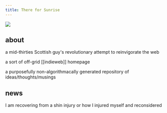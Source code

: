 ```yaml
---
title: There for Sunrise
---
```


![](https://i.ibb.co/1djw6Yb/pixil-frame-0.png)

## about

a mid-thirties Scottish guy's revolutionary attempt to reinvigorate the web

a sort of off-grid [[indieweb]] homepage

a purposefully non-algorithmacally generated repository of ideas/thoughts/musings

## news

I am recovering from a shin injury or how I injured myself and reconsidered
